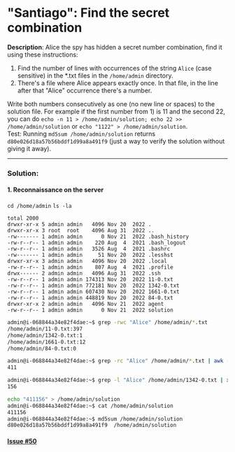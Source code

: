 # "Santiago": Find the secret combination

**Description**: Alice the spy has hidden a secret number combination, find it using these instructions:  
1) Find the number of lines with occurrences of the string `Alice` (case sensitive) in the *.txt files in the `/home/admin` directory.  
2) There's a file where Alice appears exactly once. In that file, in the line after that "Alice" occurrence there's a number.  

Write both numbers consecutively as one (no new line or spaces) to the solution file. For example if the first number from 1) is 11 and the second 22, you can do `echo -n 11 > /home/admin/solution; echo 22 >> /home/admin/solution` or `echo "1122" > /home/admin/solution`.  
Test: Running `md5sum /home/admin/solution` returns `d80e026d18a57b56bddf1d99a8a491f9` (just a way to verify the solution without giving it away).  

---

### Solution:
#### 1. Reconnaissance on the server
`cd /home/admin`
`ls -la`
```console
total 2000
drwxr-xr-x 5 admin admin   4096 Nov 20  2022 .
drwxr-xr-x 3 root  root    4096 Aug 31  2022 ..
-rw------- 1 admin admin      0 Nov 21  2022 .bash_history
-rw-r--r-- 1 admin admin    220 Aug  4  2021 .bash_logout
-rw-r--r-- 1 admin admin   3526 Aug  4  2021 .bashrc
-rw------- 1 admin admin     51 Nov 20  2022 .lesshst
drwxr-xr-x 3 admin admin   4096 Nov 20  2022 .local
-rw-r--r-- 1 admin admin    807 Aug  4  2021 .profile
drwx------ 2 admin admin   4096 Aug 31  2022 .ssh
-rw-r--r-- 1 admin admin 174313 Nov 20  2022 11-0.txt
-rw-r--r-- 1 admin admin 772181 Nov 20  2022 1342-0.txt
-rw-r--r-- 1 admin admin 607430 Nov 20  2022 1661-0.txt
-rw-r--r-- 1 admin admin 448819 Nov 20  2022 84-0.txt
drwxr-xr-x 2 admin admin   4096 Nov 21  2022 agent
-rw-r--r-- 1 admin admin      0 Nov 21  2022 solution
```

```bash
admin@i-068844a34e82f4dae:~$ grep -rwc "Alice" /home/admin/*.txt
/home/admin/11-0.txt:397
/home/admin/1342-0.txt:1
/home/admin/1661-0.txt:12
/home/admin/84-0.txt:0
```

```bash
admin@i-068844a34e82f4dae:~$ grep -rc "Alice" /home/admin/*.txt | awk -F ':' '{total += $2} END {print total}'
411
```

```bash
admin@i-068844a34e82f4dae:~$ grep -l "Alice" /home/admin/1342-0.txt | xargs awk '/Alice/ {getline; print $1}'
156
```

```bash
echo "411156" > /home/admin/solution
admin@i-068844a34e82f4dae:~$ cat /home/admin/solution
411156
admin@i-068844a34e82f4dae:~$ md5sum /home/admin/solution
d80e026d18a57b56bddf1d99a8a491f9  /home/admin/solution
```

#### [Issue #50](https://github.com/fduran/sadservers/issues/50)
